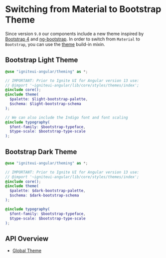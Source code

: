 # Switching from Material to Bootstrap Theme

Since version `9.0` our components include a new theme inspired by [Bootstrap 4](https://getbootstrap.com/) and [ng-bootstrap](https://ng-bootstrap.github.io/#/home).
In order to switch from `Material` to `Bootstrap`, you can use the [theme]({environment:sassApiUrl}/index.html#mixin-theme) build-in mixin.

## Bootstrap Light Theme

```scss
@use "igniteui-angular/theming" as *;

// IMPORTANT: Prior to Ignite UI for Angular version 13 use:
// @import '~igniteui-angular/lib/core/styles/themes/index';
@include core();
@include theme(
  $palette: $light-bootstrap-palette,
  $schema: $light-bootstrap-schema
);

// We can also include the Indigo font and font scaling
@include typography(
  $font-family: $bootstrap-typeface,
  $type-scale: $bootstrap-type-scale
);
```

## Bootstrap Dark Theme

```scss
@use "igniteui-angular/theming" as *;

// IMPORTANT: Prior to Ignite UI for Angular version 13 use:
// @import '~igniteui-angular/lib/core/styles/themes/index';
@include core();
@include theme(
  $palette: $dark-bootstrap-palette,
  $schema: $dark-bootstrap-schema
);

@include typography(
  $font-family: $bootstrap-typeface,
  $type-scale: $bootstrap-type-scale
);
```

## API Overview

- [Global Theme]({environment:sassApiUrl}/index.html#mixin-theme)
